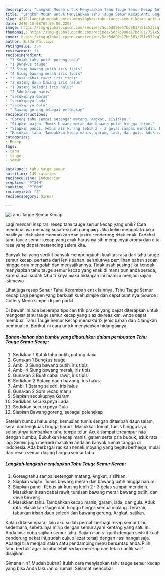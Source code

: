 ```yaml
---
description: "Langkah Mudah untuk Menyiapkan Tahu Tauge Semur Kecap Anti Gagal"
title: "Langkah Mudah untuk Menyiapkan Tahu Tauge Semur Kecap Anti Gagal"
slug: 4352-langkah-mudah-untuk-menyiapkan-tahu-tauge-semur-kecap-anti-gagal
date: 2020-10-08T05:50:00.220Z
image: https://img-global.cpcdn.com/recipes/5dc5d890e17bd881/751x532cq70/tahu-tauge-semur-kecap-foto-resep-utama.jpg
thumbnail: https://img-global.cpcdn.com/recipes/5dc5d890e17bd881/751x532cq70/tahu-tauge-semur-kecap-foto-resep-utama.jpg
cover: https://img-global.cpcdn.com/recipes/5dc5d890e17bd881/751x532cq70/tahu-tauge-semur-kecap-foto-resep-utama.jpg
author: Hulda Phillips
ratingvalue: 3.4
reviewcount: 11
recipeingredient:
- "1 Kotak tahu putih potong dadu"
- "1 Bungkus tauge"
- "3 Siung bawang putih iris tipis"
- "4 Siung bawang merah iris tipis"
- "3 Buah cabai rawit iris tipis"
- "2 Batang daun bawang iris halus"
- "1 Batang seledri iris halus"
- "2 Sdm kecap manis"
- "secukupnya Garam"
- "secukupnya Lada"
- "secukupnya Gula"
- " Bawang goreng sebagai pelengkap"
recipeinstructions:
- "Goreng tahu sampai setengah matang. Angkat, sisihkan."
- "Siapkan wajan. Tumis bawang merah dan bawang putih hingga harum."
- "Siapkan panci. Rebus air kurang lebih 2 - 3 gelas sampai mendidih. Masukkan irisan cabai rawit, tumisan bawang merah bawang putih, dan daun bawang."
- "Masukkan tahu. Tambahkan kecap manis, garam, lada, dan gula. Aduk rata. Masukkan tauge dan tunggu hingga semua matang. Terakhir, taburkan irisan daun seledri dan bawang goreng. Angkat, sajikan."
categories:
- Resep
tags:
- tahu
- tauge
- semur

katakunci: tahu tauge semur 
nutrition: 145 calories
recipecuisine: Indonesian
preptime: "PT36M"
cooktime: "PT60M"
recipeyield: "3"
recipecategory: Dinner

---
```



![Tahu Tauge Semur Kecap](https://img-global.cpcdn.com/recipes/5dc5d890e17bd881/751x532cq70/tahu-tauge-semur-kecap-foto-resep-utama.jpg)

Lagi mencari inspirasi resep tahu tauge semur kecap yang unik? Cara membuatnya memang susah-susah gampang. Jika keliru mengolah maka hasilnya tidak akan memuaskan dan justru cenderung tidak enak. Padahal tahu tauge semur kecap yang enak harusnya sih mempunyai aroma dan cita rasa yang dapat memancing selera kita.

Banyak hal yang sedikit banyak mempengaruhi kualitas rasa dari tahu tauge semur kecap, pertama dari jenis bahan, selanjutnya pemilihan bahan segar, hingga cara mengolah dan menyajikannya. Tidak usah pusing jika hendak menyiapkan tahu tauge semur kecap yang enak di mana pun anda berada, karena asal sudah tahu triknya maka hidangan ini mampu menjadi sajian istimewa.

Lihat juga resep Semur Tahu Kecambah enak lainnya. Tahu Tauge Semur Kecap Lagi pengen yang berkuah kuah.simple dan cepat buat nya. Source : Cutlery Menu simpel di jam padat.


Di bawah ini ada beberapa tips dan trik praktis yang dapat diterapkan untuk mengolah tahu tauge semur kecap yang siap dikreasikan. Anda dapat membuat Tahu Tauge Semur Kecap memakai 12 jenis bahan dan 4 langkah pembuatan. Berikut ini cara untuk menyiapkan hidangannya.

<!--inarticleads1-->

##### Bahan-bahan dan bumbu yang dibutuhkan dalam pembuatan Tahu Tauge Semur Kecap:

1. Sediakan 1 Kotak tahu putih, potong dadu
1. Gunakan 1 Bungkus tauge
1. Ambil 3 Siung bawang putih, iris tipis
1. Ambil 4 Siung bawang merah, iris tipis
1. Gunakan 3 Buah cabai rawit, iris tipis
1. Sediakan 2 Batang daun bawang, iris halus
1. Ambil 1 Batang seledri, iris halus
1. Gunakan 2 Sdm kecap manis
1. Siapkan secukupnya Garam
1. Sediakan secukupnya Lada
1. Sediakan secukupnya Gula
1. Siapkan  Bawang goreng, sebagai pelengkap


Setelah bumbu halus siap, kemudian tumis dengan ditambah daun salam, serai dan lengkuas hingga harum. Masukkan tomat, tumis hingga layu, selanjutnya tambahkan tahu tempe telur. Aduk sampai tercampur rata dengan bumbu; Bubuhkan kecap manis, garam serta pala bubuk, aduk rata lagi Semur juga menjadi masakan andalan banyak rumah tangga di Indonesia. Ada berbagai racikan nenek moyang yang begitu berharga, mulai dari resep semur daging hingga semur tahu. 

<!--inarticleads2-->

##### Langkah-langkah menyiapkan Tahu Tauge Semur Kecap:

1. Goreng tahu sampai setengah matang. Angkat, sisihkan.
1. Siapkan wajan. Tumis bawang merah dan bawang putih hingga harum.
1. Siapkan panci. Rebus air kurang lebih 2 - 3 gelas sampai mendidih. Masukkan irisan cabai rawit, tumisan bawang merah bawang putih, dan daun bawang.
1. Masukkan tahu. Tambahkan kecap manis, garam, lada, dan gula. Aduk rata. Masukkan tauge dan tunggu hingga semua matang. Terakhir, taburkan irisan daun seledri dan bawang goreng. Angkat, sajikan.


Kalau di kesempatan lain aku sudah pernah berbagi resep semur tahu sederhana, sebetulnya mirip dengan semur ayam kentang yang satu ini. Anda bisa coba sajikan semur tahu. Sajian manis- gurih dengan sedikit kuah cenderung pekat ini, sudah cukup lezat tersaji dengan nasi hangat saja. Apalagi bila menjadi salah satu pendamping menu bersantap anda. Pilih tahu berkulit agar bumbu lebih sedap meresap dan tetap cantik saat disajikan. 

Gimana nih? Mudah bukan? Itulah cara menyiapkan tahu tauge semur kecap yang bisa Anda lakukan di rumah. Selamat mencoba!
